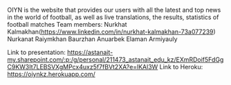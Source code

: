 OIYN is the website that provides our users with all the latest and top news in the world of football, as well as live translations, the results, statistics of football matches
Team members:
Nurkhat Kalmakhan(https://www.linkedin.com/in/nurkhat-kalmakhan-73a077239)
Nurkanat Raiymkhan
Baurzhan Anuarbek
Elaman Armiyauly

Link to presentation: https://astanait-my.sharepoint.com/:p:/g/personal/211473_astanait_edu_kz/EXmRDoif5FdGgC9KW3It7LEBSVXgMPcx4uxz5f7fBVt2XA?e=lKAl3W
Link to Heroku: https://oiynkz.herokuapp.com/
